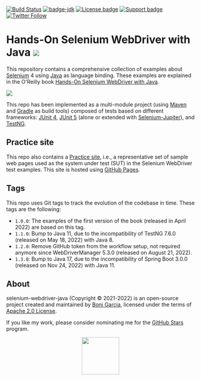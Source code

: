 [![Build Status](https://github.com/bonigarcia/selenium-webdriver-java/workflows/build/badge.svg)](https://github.com/bonigarcia/selenium-webdriver-java/actions)
[![badge-jdk](https://img.shields.io/badge/jdk-17-green.svg)](https://www.oracle.com/java/technologies/downloads/)
[![License badge](https://img.shields.io/badge/license-Apache2-green.svg)](https://www.apache.org/licenses/LICENSE-2.0)
[![Support badge](https://img.shields.io/badge/stackoverflow-selenium_webdriver-green.svg?logo=stackoverflow)](https://stackoverflow.com/questions/tagged/selenium-webdriver)
[![Twitter Follow](https://img.shields.io/twitter/follow/boni_gg.svg?style=social)](https://twitter.com/boni_gg)

# Hands-On Selenium WebDriver with Java [![][Logo]][GitHub Repository]

This repository contains a comprehensive collection of examples about [Selenium] 4 using [Java] as language binding. These examples are explained in the O'Reilly book [Hands-On Selenium WebDriver with Java].

[![][Cover]][Hands-On Selenium WebDriver with Java]

This repo has been implemented as a multi-module project (using [Maven] and [Gradle] as build tools) composed of tests based on different frameworks: [JUnit 4], [JUnit 5] (alone or extended with [Selenium-Jupiter]), and [TestNG].

## Practice site

This repo also contains a [Practice site], i.e., a representative set of sample web pages used as the system under test (SUT) in the Selenium WebDriver test examples. This site is hosted using [GitHub Pages].

## Tags

This repo uses Git tags to track the evolution of the codebase in time. These tags are the following:

* `1.0.0`: The examples of the first version of the book (released in April 2022) are based on this tag.
* `1.1.0`: Bump to Java 11, due to the incompatibility of TestNG 7.6.0 (released on May 18, 2022) with Java 8.
* `1.2.0`: Remove GitHub token from the workflow setup, not required anymore since WebDriverManager 5.3.0 (released on August 21, 2022).
* `1.3.0`: Bump to Java 17, due to the incompatibility of Spring Boot 3.0.0 (released on Nov 24, 2022) with Java 11.

## About

selenium-webdriver-java (Copyright &copy; 2021-2022) is an open-source project created and maintained by [Boni Garcia], licensed under the terms of [Apache 2.0 License].

If you like my work, please consider nominating me for the [GitHub Stars](https://stars.github.com/nominate/) program.

<p align="center"><a href="https://stars.github.com/nominate/"> <img src="https://avatars.githubusercontent.com/u/61242156?s=200&v=4" width="100"/></a></p>

[Logo]: https://bonigarcia.dev/selenium-webdriver-java/img/hands-on-icon.png
[GitHub Repository]: https://github.com/bonigarcia/selenium-webdriver-java/
[Apache 2.0 License]: https://www.apache.org/licenses/LICENSE-2.0
[Boni Garcia]: https://bonigarcia.dev/
[Gradle]: https://gradle.org/
[Java]: https://www.java.com/
[JUnit 4]: https://junit.org/junit4/
[JUnit 5]: https://junit.org/junit5/docs/current/user-guide/
[Maven]: https://maven.apache.org/
[Selenium]: https://www.selenium.dev/
[Selenium-Jupiter]: https://bonigarcia.dev/selenium-jupiter/
[TestNG]: https://testng.org/doc/
[Hands-On Selenium WebDriver with Java]: https://oreil.ly/1E7CX
[Cover]: https://bonigarcia.dev/img/hands-on-selenium-webdriver-java.png
[Practice site]: https://bonigarcia.dev/selenium-webdriver-java/
[GitHub Pages]: https://pages.github.com/
